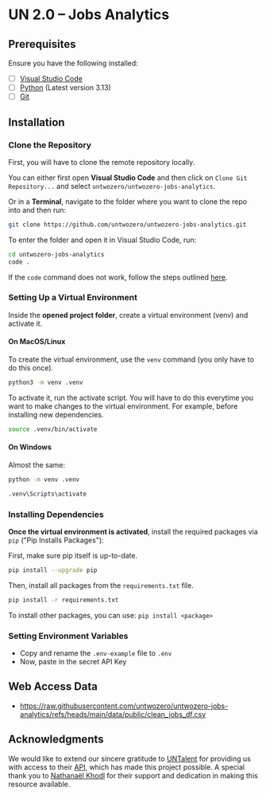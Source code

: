 # UN 2.0 – Jobs Analytics

## Prerequisites
Ensure you have the following installed:
- [ ] [Visual Studio Code](https://code.visualstudio.com/)
- [ ] [Python](https://www.python.org/downloads/) (Latest version 3.13)
- [ ] [Git](https://git-scm.com/)

## Installation

### Clone the Repository

First, you will have to clone the remote repository locally. 

You can either first open **Visual Studio Code** and then click on `Clone Git Repository...` and select 
`untwozero/untwozero-jobs-analytics`.

Or in a **Terminal**, navigate to the folder where you want to clone the repo into and then run:

```sh
git clone https://github.com/untwozero/untwozero-jobs-analytics.git
```

To enter the folder and open it in Visual Studio Code, run:

```sh
cd untwozero-jobs-analytics
code .
```

If the `code` command does not work, follow the steps outlined [here](https://code.visualstudio.com/docs/setup/mac#_configure-the-path-with-vs-code).



### Setting Up a Virtual Environment

Inside the **opened project folder**, create a virtual environment (venv) and activate it.

#### On MacOS/Linux

To create the virtual environment, use the `venv` command (you only have to do this once).

```sh
python3 -m venv .venv
```

To activate it, run the activate script. You will have to do this everytime you want to make changes to the virtual environment. For example, before installing new dependencies.

```sh
source .venv/bin/activate
```

#### On Windows

Almost the same:

```sh
python -m venv .venv
```

```sh
.venv\Scripts\activate
```

### Installing Dependencies
**Once the virtual environment is activated**, install the required packages via `pip` ("Pip Installs Packages"):

First, make sure pip itself is up-to-date.

```sh
pip install --upgrade pip
```

Then, install all packages from the `requirements.txt` file.
 
```sh
pip install -r requirements.txt
```

To install other packages, you can use: `pip install <package>`


### Setting Environment Variables

- Copy and rename the `.env-example` file to `.env`
- Now, paste in the secret API Key


## Web Access Data

- https://raw.githubusercontent.com/untwozero/untwozero-jobs-analytics/refs/heads/main/data/public/clean_jobs_df.csv


## Acknowledgments

We would like to extend our sincere gratitude to [UNTalent](https://untalent.org/jobs) for providing us with access to their [API](https://github.com/UNTalent/Documentation?tab=readme-ov-file), which has made this project possible. 
A special thank you to [Nathanaël Khodl](https://github.com/Khodl) for their support and dedication in making this resource available.